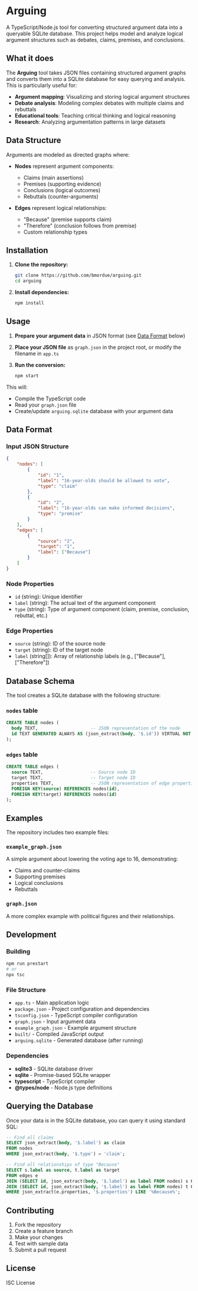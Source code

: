# Arguing

A TypeScript/Node.js tool for converting structured argument data into a queryable SQLite database. This project helps model and analyze logical argument structures such as debates, claims, premises, and conclusions.

## What it does

The **Arguing** tool takes JSON files containing structured argument graphs and converts them into a SQLite database for easy querying and analysis. This is particularly useful for:

- **Argument mapping**: Visualizing and storing logical argument structures
- **Debate analysis**: Modeling complex debates with multiple claims and rebuttals
- **Educational tools**: Teaching critical thinking and logical reasoning
- **Research**: Analyzing argumentation patterns in large datasets

## Data Structure

Arguments are modeled as directed graphs where:

- **Nodes** represent argument components:
    - Claims (main assertions)
    - Premises (supporting evidence)
    - Conclusions (logical outcomes)
    - Rebuttals (counter-arguments)

- **Edges** represent logical relationships:
    - "Because" (premise supports claim)
    - "Therefore" (conclusion follows from premise)
    - Custom relationship types

## Installation

1. **Clone the repository:**

    ```bash
    git clone https://github.com/bmordue/arguing.git
    cd arguing
    ```

2. **Install dependencies:**
    ```bash
    npm install
    ```

## Usage

1. **Prepare your argument data** in JSON format (see [Data Format](#data-format) below)

2. **Place your JSON file** as `graph.json` in the project root, or modify the filename in `app.ts`

3. **Run the conversion:**
    ```bash
    npm start
    ```

This will:

- Compile the TypeScript code
- Read your `graph.json` file
- Create/update `arguing.sqlite` database with your argument data

## Data Format

### Input JSON Structure

```json
{
    "nodes": [
        {
            "id": "1",
            "label": "16-year-olds should be allowed to vote",
            "type": "claim"
        },
        {
            "id": "2",
            "label": "16-year-olds can make informed decisions",
            "type": "premise"
        }
    ],
    "edges": [
        {
            "source": "2",
            "target": "1",
            "label": ["Because"]
        }
    ]
}
```

### Node Properties

- `id` (string): Unique identifier
- `label` (string): The actual text of the argument component
- `type` (string): Type of argument component (claim, premise, conclusion, rebuttal, etc.)

### Edge Properties

- `source` (string): ID of the source node
- `target` (string): ID of the target node
- `label` (string[]): Array of relationship labels (e.g., ["Because"], ["Therefore"])

## Database Schema

The tool creates a SQLite database with the following structure:

### `nodes` table

```sql
CREATE TABLE nodes (
  body TEXT,                    -- JSON representation of the node
  id TEXT GENERATED ALWAYS AS (json_extract(body, '$.id')) VIRTUAL NOT NULL UNIQUE
);
```

### `edges` table

```sql
CREATE TABLE edges (
  source TEXT,                  -- Source node ID
  target TEXT,                  -- Target node ID
  properties TEXT,              -- JSON representation of edge properties
  FOREIGN KEY(source) REFERENCES nodes(id),
  FOREIGN KEY(target) REFERENCES nodes(id)
);
```

## Examples

The repository includes two example files:

### `example_graph.json`

A simple argument about lowering the voting age to 16, demonstrating:

- Claims and counter-claims
- Supporting premises
- Logical conclusions
- Rebuttals

### `graph.json`

A more complex example with political figures and their relationships.

## Development

### Building

```bash
npm run prestart
# or
npx tsc
```

### File Structure

- `app.ts` - Main application logic
- `package.json` - Project configuration and dependencies
- `tsconfig.json` - TypeScript compiler configuration
- `graph.json` - Input argument data
- `example_graph.json` - Example argument structure
- `built/` - Compiled JavaScript output
- `arguing.sqlite` - Generated database (after running)

### Dependencies

- **sqlite3** - SQLite database driver
- **sqlite** - Promise-based SQLite wrapper
- **typescript** - TypeScript compiler
- **@types/node** - Node.js type definitions

## Querying the Database

Once your data is in the SQLite database, you can query it using standard SQL:

```sql
-- Find all claims
SELECT json_extract(body, '$.label') as claim
FROM nodes
WHERE json_extract(body, '$.type') = 'claim';

-- Find all relationships of type "Because"
SELECT s.label as source, t.label as target
FROM edges e
JOIN (SELECT id, json_extract(body, '$.label') as label FROM nodes) s ON e.source = s.id
JOIN (SELECT id, json_extract(body, '$.label') as label FROM nodes) t ON e.target = t.id
WHERE json_extract(e.properties, '$.properties') LIKE '%Because%';
```

## Contributing

1. Fork the repository
2. Create a feature branch
3. Make your changes
4. Test with sample data
5. Submit a pull request

## License

ISC License

